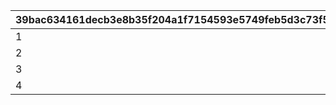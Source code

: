 |39bac634161decb3e8b35f204a1f7154593e5749feb5d3c73f5e72181cd74357|cb1df4ae3f17b0e2ffacbcc3d5eee523f6d3cbff9580495552673742bc09f8a5|d5a36330c645a44f7014e6c0753b3c3e066bf881f8a94cc167177f2efa0baf2f|626710654c5913f3038670c8895653701efbfe557d6095975fa88ac11ffa54c5|
| --- | --- | --- | --- |
|1|234|210|252|
|2|241|225|255|
|3|209|171|255|
|4|181|141|229|